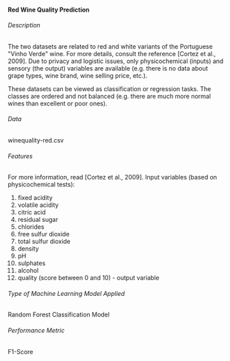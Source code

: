<h4>Red Wine Quality Prediction</h4>

<h6>Description</h6>

The two datasets are related to red and white variants of the Portuguese "Vinho Verde" wine. For more details, consult the reference [Cortez et al., 2009]. Due to privacy and logistic issues, only physicochemical (inputs) and sensory (the output) variables are available (e.g. there is no data about grape types, wine brand, wine selling price, etc.).

These datasets can be viewed as classification or regression tasks. The classes are ordered and not balanced (e.g. there are much more normal wines than excellent or poor ones).

<h6>Data</h6>
winequality-red.csv

<h6>Features</h6>
For more information, read [Cortez et al., 2009].
Input variables (based on physicochemical tests):
<ol>
    <li>fixed acidity</li>
    <li>volatile acidity</li>
    <li>citric acid</li>
    <li>residual sugar</li>
    <li>chlorides</li>
    <li>free sulfur dioxide</li>
    <li>total sulfur dioxide</li>
    <li>density</li>
    <li>pH</li>
    <li>sulphates</li>
    <li>alcohol</li>
    <li>quality (score between 0 and 10) - output variable</li>
</ol>  

<h6>Type of Machine Learning Model Applied</h6>
Random Forest Classification Model

<h6>Performance Metric</h6>
F1-Score